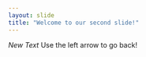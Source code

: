 ```yaml
---
layout: slide
title: "Welcome to our second slide!"
---
```

*New Text*
Use the left arrow to go back!
